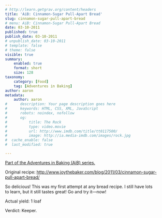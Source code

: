 ```yaml
---
# http://learn.getgrav.org/content/headers
title: 'AiB: Cinnamon-Sugar Pull-Apart Bread'
slug: cinnamon-sugar-pull-apart-bread
# menu: AiB: Cinnamon-Sugar Pull-Apart Bread
date: 03-10-2011
published: true
publish_date: 03-10-2011
# unpublish_date: 03-10-2011
# template: false
# theme: false
visible: true
summary:
    enabled: true
    format: short
    size: 128
taxonomy:
    category: [Food]
    tag: [Adventures in Baking]
author: aaron
metadata:
    author: aaron
#      description: Your page description goes here
#      keywords: HTML, CSS, XML, JavaScript
#      robots: noindex, nofollow
#      og:
#          title: The Rock
#          type: video.movie
#          url: http://www.imdb.com/title/tt0117500/
#          image: http://ia.media-imdb.com/images/rock.jpg
#  cache_enable: false
#  last_modified: true

---
```


[Part of the Adventures in Baking (AiB) series.](../adventures-in-baking-aib-overview "Adventures in Baking (AiB): Overview")

Original recipe: <http://www.joythebaker.com/blog/2011/03/cinnamon-sugar-pull-apart-bread/>

So delicious! This was my first attempt at any bread recipe. I still have lots to learn, but it still tastes great! Go and try it—now!

Actual yield: 1 loaf

Verdict: Keeper.


